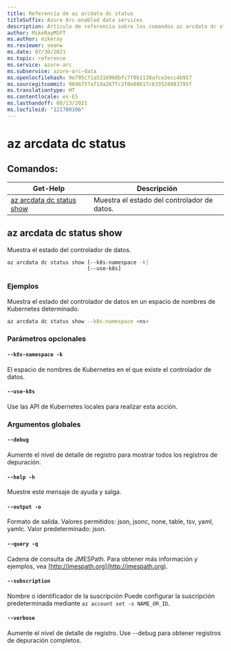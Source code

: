 ```yaml
---
title: Referencia de az arcdata dc status
titleSuffix: Azure Arc-enabled data services
description: Artículo de referencia sobre los comandos az arcdata dc status.
author: MikeRayMSFT
ms.author: mikeray
ms.reviewer: seanw
ms.date: 07/30/2021
ms.topic: reference
ms.service: azure-arc
ms.subservice: azure-arc-data
ms.openlocfilehash: 9e795c71a5316960bfc7f0b1138afce3ecc4b957
ms.sourcegitcommit: 0046757af1da267fc2f0e88617c633524883795f
ms.translationtype: HT
ms.contentlocale: es-ES
ms.lasthandoff: 08/13/2021
ms.locfileid: "121780106"
---
```

# <a name="az-arcdata-dc-status"></a>az arcdata dc status
## <a name="commands"></a>Comandos:
| Get-Help | Descripción|
| --- | --- |
[az arcdata dc status show](#az-arcdata-dc-status-show) | Muestra el estado del controlador de datos.
## <a name="az-arcdata-dc-status-show"></a>az arcdata dc status show
Muestra el estado del controlador de datos.
```bash
az arcdata dc status show [--k8s-namespace -k] 
                          [--use-k8s]
```
### <a name="examples"></a>Ejemplos
Muestra el estado del controlador de datos en un espacio de nombres de Kubernetes determinado.
```bash
az arcdata dc status show --k8s-namespace <ns>
```
### <a name="optional-parameters"></a>Parámetros opcionales
#### `--k8s-namespace -k`
El espacio de nombres de Kubernetes en el que existe el controlador de datos.
#### `--use-k8s`
Use las API de Kubernetes locales para realizar esta acción.
### <a name="global-arguments"></a>Argumentos globales
#### `--debug`
Aumente el nivel de detalle de registro para mostrar todos los registros de depuración.
#### `--help -h`
Muestre este mensaje de ayuda y salga.
#### `--output -o`
Formato de salida.  Valores permitidos: json, jsonc, none, table, tsv, yaml, yamlc.  Valor predeterminado: json.
#### `--query -q`
Cadena de consulta de JMESPath. Para obtener más información y ejemplos, vea [http://jmespath.org](http://jmespath.org).
#### `--subscription`
Nombre o identificador de la suscripción Puede configurar la suscripción predeterminada mediante `az account set -s NAME_OR_ID`.
#### `--verbose`
Aumente el nivel de detalle de registro. Use --debug para obtener registros de depuración completos.

